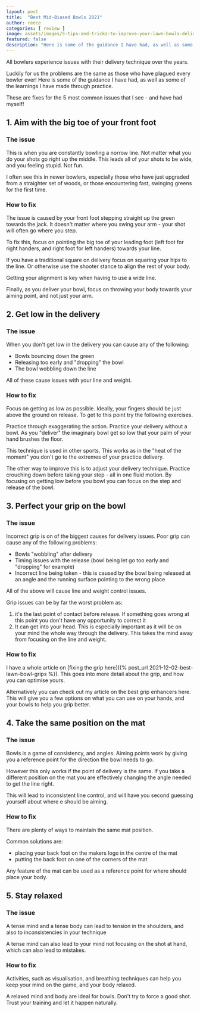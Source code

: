 ```yaml
---
layout: post
title:  "Best Mid-Biased Bowls 2021"
author: reece
categories: [ review ]
image: assets/images/5-tips-and-tricks-to-improve-your-lawn-bowls-delivery.jpg
featured: false
description: "Here is some of the guidance I have had, as well as some of the learnings I have made through practice. These are fixes for the 5 most common issues that I see - and have had myself!"
---
```


All bowlers experience issues with their delivery technique over the years. 

Luckily for us the problems are the same as those who have plagued every bowler ever! Here is some of the guidance I have had, as well as some of the learnings I have made through practice.

These are fixes for the 5 most common issues that I see - and have had myself!

## 1. Aim with the big toe of your front foot

### The issue

This is when you are constantly bowling a norrow line. Not matter what you do your shots go right up the middle. This leads all of your shots to be wide, and you feeling stupid. Not fun.

I often see this in newer bowlers, especially those who have just upgraded from a straighter set of woods, or those encountering fast, swinging greens for the first time.

### How to fix

The issue is caused by your front foot stepping straight up the green towards the jack. It doesn't matter where you swing your arm - your shot will often go where you step.

To fix this, focus on pointing the big toe of your leading foot (left foot for right handers, and right foot for left handers) towards your line.

If you have a traditional square on delivery focus on squaring your hips to the line. Or otherwise use the shooter stance to align the rest of your body.

Getting your alignment is key when having to use a wide line.

Finally, as you deliver your bowl, focus on throwing your body towards your aiming point, and not just your arm.

## 2. Get low in the delivery

### The issue

When you don't get low in the delivery you can cause any of the following:

- Bowls bouncing down the green
- Releasing too early and "dropping" the bowl
- The bowl wobbling down the line

All of these cause issues with your line and weight.

### How to fix

Focus on getting as low as possible. Ideally, your fingers should be just above the ground on release. To get to this point try the following exercises.

Practice through exaggerating the action. Practice your delivery without a bowl. As you "deliver" the imaginary bowl get so low that your palm of your hand brushes the floor.

This technique is used in other sports. This works as in the "heat of the moment" you don't go to the extremes of your practice delivery.

The other way to improve this is to adjust your delivery technique. Practice crouching down before taking your step - all in one fluid motion. By focusing on getting low before you bowl you can focus on the step and release of the bowl.

## 3. Perfect your grip on the bowl

### The issue

Incorrect grip is on of the biggest causes for delivery issues. Poor grip can cause any of the following problems:

- Bowls "wobbling" after delivery
- Timing issues with the release (bowl being let go too early and "dropping" for example)
- Incorrect line being taken - this is caused by the bowl being released at an angle and the running surface pointing to the wrong place

All of the above will cause line and weight control issues.

Grip issues can be by far the worst problem as:

1. it's the last point of contact before release. If something goes wrong at this point you don't have any opportunity to correct it
2. It can get into your head. This is especially important as it will be on your mind the whole way through the delivery. This takes the mind away from focusing on the line and weight.

### How to fix

I have a whole article on [fixing the grip here]({% post_url 2021-12-02-best-lawn-bowl-grips %}). This goes into more detail about the grip, and how you can optimise yours.

Alternatively you can check out my article on the best grip enhancers here. This will give you a few options on what you can use on your hands, and your bowls to help you grip better.

## 4. Take the same position on the mat

### The issue

Bowls is a game of consistency, and angles. Aiming points work by giving you a reference point for the direction the bowl needs to go.

However this only works if the point of delivery is the same. If you take a different position on the mat you are effectively changing the angle needed to get the line right. 

This will lead to inconsistent line control, and will have you second guessing yourself about where e should be aiming.

### How to fix

There are plenty of ways to maintain the same mat position.

Common solutions are:

- placing your back foot on the makers logo in the centre of the mat
- putting the back foot on one of the corners of the mat

Any feature of the mat can be used as a reference point for where should place your body.

## 5. Stay relaxed

### The issue

A tense mind and a tense body can lead to tension in the shoulders, and also to inconsistencies in your technique 

A tense mind can also lead to your mind not focusing on the shot at hand, which can also lead to mistakes.

### How to fix

Activities, such as visualisation, and breathing techniques can help you keep your mind on the game, and your body relaxed.

A relaxed mind and body are ideal for bowls. Don't try to force a good shot. Trust your training and let it happen naturally.
